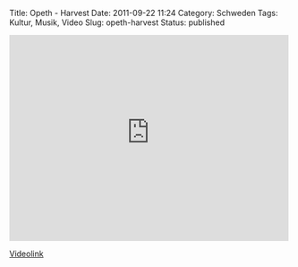 Title: Opeth - Harvest
Date: 2011-09-22 11:24
Category: Schweden
Tags: Kultur, Musik, Video
Slug: opeth-harvest
Status: published

<iframe width="499" height="368" src="http://www.youtube-nocookie.com/embed/wxaFANthouM" frameborder="0" allowfullscreen></iframe>

[Videolink](http://www.youtube.com/watch?v=wxaFANthouM)

